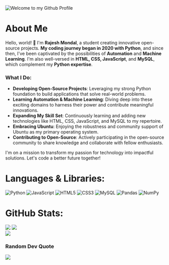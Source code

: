 <img src="https://github.com/rmondal-official/rmondal-official/blob/main/assets/banner-min.jpg?raw=true" style="max-width: 100%;" alt="Welcome to my Github Profile" />

#  About Me

Hello, world! 👋 I'm **Rajesh Mondal**, a student creating innovative open-source projects. **My coding journey began in 2020 with Python**, and since then, I've been captivated by the possibilities of **Automation** and **Machine Learning**. I'm also well-versed in **HTML, CSS, JavaScript**, and **MySQL**, which complement my **Python expertise**.

### What I Do:

- **Developing Open-Source Projects**: Leveraging my strong Python foundation to build applications that solve real-world problems.
- **Learning Automation & Machine Learning**: Diving deep into these exciting domains to harness their power and contribute meaningful innovations.
- **Expanding My Skill Set**: Continuously learning and adding new technologies like HTML, CSS, JavaScript, and MySQL to my repertoire.
- **Embracing Ubuntu**: Enjoying the robustness and community support of Ubuntu as my primary operating system.
- **Contributing to Open-Source**: Actively participating in the open-source community to share knowledge and collaborate with fellow enthusiasts.

I'm on a mission to transform my passion for technology into impactful solutions. Let's code a better future together!

#  Languages & Libraries:
![Python](https://img.shields.io/badge/python-3670A0?style=for-the-badge&logo=python&logoColor=ffdd54) 
![JavaScript](https://img.shields.io/badge/javascript-%23323330.svg?style=for-the-badge&logo=javascript&logoColor=%23F7DF1E) 
![HTML5](https://img.shields.io/badge/html5-%23E34F26.svg?style=for-the-badge&logo=html5&logoColor=white) 
![CSS3](https://img.shields.io/badge/css3-%231572B6.svg?style=for-the-badge&logo=css3&logoColor=white) 
![MySQL](https://img.shields.io/badge/mysql-%2300000f.svg?style=for-the-badge&logo=mysql&logoColor=white) 
![Pandas](https://img.shields.io/badge/pandas-%23150458.svg?style=for-the-badge&logo=pandas&logoColor=white) 
![NumPy](https://img.shields.io/badge/numpy-%23013243.svg?style=for-the-badge&logo=numpy&logoColor=white)

#  GitHub Stats:
![](https://github-readme-stats.vercel.app/api?username=rmondal-official&theme=tokyonight&hide_border=false&include_all_commits=true&count_private=false)
![](https://github-readme-streak-stats.herokuapp.com/?user=rmondal-official&theme=tokyonight&hide_border=false)<br/>
![](https://github-readme-stats.vercel.app/api/top-langs/?username=rmondal-official&theme=tokyonight&hide_border=false&include_all_commits=true&count_private=false&layout=compact)

###  Random Dev Quote
![](https://quotes-github-readme.vercel.app/api?type=horizontal&theme=radical)


